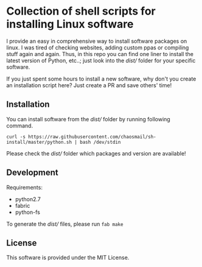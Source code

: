 # Collection of shell scripts for installing Linux software

I provide an easy in comprehensive way to install software packages on linux. I was tired of checking websites, adding custom ppas or compiling stuff again and again. Thus, in this repo you can find one liner to install the latest version of Python, etc..; just look into the *dist/* folder for your specific software.

If you just spent some hours to install a new software, why don't you create an installation script here? Just create a PR and save others' time!

## Installation

You can install software from the *dist/* folder by running following command.

```
curl -s https://raw.githubusercontent.com/chaosmail/sh-install/master/python.sh | bash /dev/stdin
```

Please check the *dist/* folder which packages and version are available!

## Development

Requirements:
* python2.7
* fabric
* python-fs

To generate the *dist/* files, please run ```fab make```

## License

This software is provided under the MIT License.